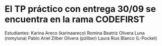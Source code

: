 # El TP práctico con entrega 30/09 se encuentra en la rama CODEFIRST
Estudiantes:
Karina Areco (karinaareco)
Romina Beatriz Olivera Luna (romyluna)
Pablo Ariel Zilber Olivera (pzilber)
Laura Rius Blanco (L-Pocket)
